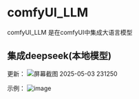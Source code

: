 # comfyUI_LLM
comfyUI_LLM 是在comfyUI中集成大语言模型

## 集成deepseek(本地模型)
更新：
![屏幕截图 2025-05-03 231250](https://github.com/user-attachments/assets/cb81b6e3-fcb2-4ae5-b1b9-6091ba6a0731)


示例：
![image](https://github.com/user-attachments/assets/45f69746-b1d1-470c-883a-b0e71e36424d)
